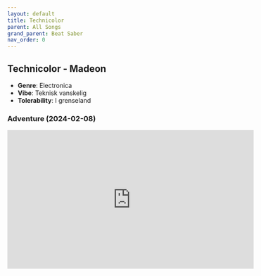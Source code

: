 ```yaml
---
layout: default
title: Technicolor
parent: All Songs
grand_parent: Beat Saber
nav_order: 0
---
```


## Technicolor - Madeon
- **Genre**: Electronica
- **Vibe**: Teknisk vanskelig
- **Tolerability**: I grenseland

### Adventure (2024-02-08)
<iframe width="560" height="315" src="https://www.youtube.com/embed/70F5u-FVpXs?si=kK4lrMARYXlzzrIM" title="YouTube video player" frameborder="0" allow="accelerometer; autoplay; clipboard-write; encrypted-media; gyroscope; picture-in-picture; web-share" allowfullscreen></iframe>
